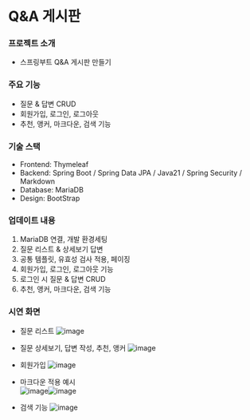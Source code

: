 # Q&A 게시판

### 프로젝트 소개 
 - 스프링부트 Q&A 게시판 만들기

### 주요 기능
- 질문 & 답변 CRUD
- 회원가입, 로그인, 로그아웃
- 추천, 앵커, 마크다운, 검색 기능

### 기술 스택
 - Frontend: Thymeleaf 
 - Backend: Spring Boot / Spring Data JPA / Java21 / Spring Security / Markdown
 - Database: MariaDB
 - Design: BootStrap

### 업데이트 내용
1) MariaDB 연결, 개발 환경세팅
2) 질문 리스트 & 상세보기 답변
3) 공통 템플릿, 유효성 검사 적용, 페이징
4) 회원가입, 로그인, 로그아웃 기능
5) 로그인 시 질문 & 답변 CRUD
6) 추천, 앵커, 마크다운, 검색 기능

### 시연 화면

- 질문 리스트
![image](https://github.com/user-attachments/assets/6dcf930f-38a0-44b2-b345-a6218ead7b5e)

- 질문 상세보기, 답변 작성, 추천, 앵커
![image](https://github.com/user-attachments/assets/d6a0c589-4c8b-4439-8516-0485583c87b5)


- 회원가입
![image](https://github.com/user-attachments/assets/b8720b1a-8ada-4a93-86a8-b5a0bbb6379a)

- 마크다운 적용 예시</br>
![image](https://github.com/user-attachments/assets/fad2db5f-d665-4c2b-97b2-2030ba747433)![image](https://github.com/user-attachments/assets/16afea93-e01d-4c84-bd9c-77894773b086)

- 검색 기능
![image](https://github.com/user-attachments/assets/948c4130-1023-4aaf-aa66-667eb459388c)




